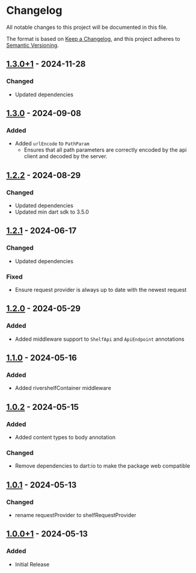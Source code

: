 # Changelog
All notable changes to this project will be documented in this file.

The format is based on [Keep a Changelog](https://keepachangelog.com/en/1.0.0/),
and this project adheres to [Semantic Versioning](https://semver.org/spec/v2.0.0.html).

## [1.3.0+1] - 2024-11-28
### Changed
- Updated dependencies

## [1.3.0] - 2024-09-08
### Added
- Added `urlEncode` to `PathParam`
  - Ensures that all path parameters are correctly encoded by the api client and
  decoded by the server.

## [1.2.2] - 2024-08-29
### Changed
- Updated dependencies
- Updated min dart sdk to 3.5.0

## [1.2.1] - 2024-06-17
### Changed
- Updated dependencies

### Fixed
- Ensure request provider is always up to date with the newest request

## [1.2.0] - 2024-05-29
### Added
- Added middleware support to `ShelfApi` and `ApiEndpoint` annotations

## [1.1.0] - 2024-05-16
### Added
- Added rivershelfContainer middleware

## [1.0.2] - 2024-05-15
### Added
- Added content types to body annotation

### Changed
- Remove dependencies to dart:io to make the package web compatible

## [1.0.1] - 2024-05-13
### Changed
- rename requestProvider to shelfRequestProvider

## [1.0.0+1] - 2024-05-13
### Added
- Initial Release

[1.3.0+1]: https://github.com/Skycoder42/shelf_api/compare/shelf_api-v1.3.0...shelf_api-v1.3.0+1
[1.3.0]: https://github.com/Skycoder42/shelf_api/compare/shelf_api-v1.2.2...shelf_api-v1.3.0
[1.2.2]: https://github.com/Skycoder42/shelf_api/compare/shelf_api-v1.2.1...shelf_api-v1.2.2
[1.2.1]: https://github.com/Skycoder42/shelf_api/compare/shelf_api-v1.2.0...shelf_api-v1.2.1
[1.2.0]: https://github.com/Skycoder42/shelf_api/compare/shelf_api-v1.1.0...shelf_api-v1.2.0
[1.1.0]: https://github.com/Skycoder42/shelf_api/compare/shelf_api-v1.0.2...shelf_api-v1.1.0
[1.0.2]: https://github.com/Skycoder42/shelf_api/compare/shelf_api-v1.0.1...shelf_api-v1.0.2
[1.0.1]: https://github.com/Skycoder42/shelf_api/compare/shelf_api-v1.0.0+1...shelf_api-v1.0.1
[1.0.0+1]: https://github.com/Skycoder42/shelf_api/releases/tag/shelf_api-v1.0.0+1
